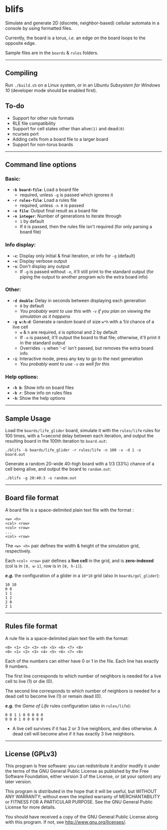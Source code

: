 # blifs
Simulate and generate 2D (discrete, neighbor-based) cellular automata in a console by using formatted files.

Currently, the board is a torus, *i.e.* an edge on the board loops to the opposite edge.

Sample files are in the `boards` & `rules` folders.

***

## Compiling
Run `./build.sh` on a Linux system, or in an *Ubuntu Subsystem for Windows 10* (developer mode should be enabled first).

## To-do
* Support for other rule formats
* RLE file compatibility
* Support for cell states other than alive`(1)` and dead`(0)`
* ncurses port
* Adding cells from a board file to a larger board
* Support for non-torus boards

***

## Command line options

### Basic:
* **`-b board-file`**: Load a board file
  * required, unless `-g` is passed which ignores it
* **`-r rules-file`**: Load a rules file
  * required, unless `-n 0` is passed
* **`-o file`**: Output final result as a board file
* **`-n integer`**: Number of generations to iterate through
  * `1` by default
  * If `0` is passed, then the rules file isn't required (for only parsing a board file)

### Info display:
* **`-c`**: Display only initial & final iteration, or info for `-g` (default)
* **`-v`**: Display verbose output
* **`-s`**: Don't display any output
  * If `-g` is passed without `-o`, it'll still print to the standard output (for piping the output to another program w/o the extra board info)
  
### Other:
* **`-d double`**: Delay in seconds between displaying each generation
  * `0` by default 
  * *You probably want to use this with* `-v` *if you plan on viewing the simulation as it happens*
* **`-g w:h:d`**: Generate a random board of size `w*h` with a 1/`d` chance of a live cell
  * `w` & `h` are required, `d` is optional and 2 by default
  * If `-o` is passed, it'll output the board to that file; otherwise, it'll print it in the standard output
  * Overrides `-s` when '-o' isn't passed, but removes the extra board info
* **`-i`**: Interactive mode, press any key to go to the next generation
  * *You probably want to use `-v` as well for this*
  
### Help options:
* **`-h b`**: Show info on board files
* **`-h r`**: Show info on rules files
* **`-h`**: Show the help options

***

## Sample Usage
Load the `boards/life_glider` board, simulate it with the `rules/life` rules for 100 times, with a 1=second delay between each iteration, and output the resulting board in the 100th iteration to 
`board.out`:
```
./blifs -b boards/life_glider -r rules/life -n 100 -v -d 1 -o board.out
```

Generate a random 20-wide 40-high board with a 1/3 (33%) chance of a cell being alive, and output the board to `random.out`:
```
./blifs -g 20:40:3 -o random.out
```

***

## Board file format

A board file is a space-delimited plain text file with the format :
```
<w> <h>
<col> <row>
<col> <row>
...
<col> <row>
```

The `<w> <h>` pair defines the width & height of the simulation grid, respectively.

Each `<col> <row>` pair defines a **live cell** in the grid, and is **zero-indexed** (col is in `[0, w-1]`, row is in `[0, h-1]`).

***e.g.*** the configuration of a glider in a `10*10` grid (also in `boards/gol_glider`):
```
10 10
0 0
1 1
1 2
2 0
2 1
```

***

## Rules file format
A rule file is a space-delimited plain text file with the format:
```
<0> <1> <2> <3> <4> <5> <6> <7> <8>
<0> <1> <2> <3> <4> <5> <6> <7> <8>
```
Each of the numbers can either have 0 or 1 in the file. Each line has exactly 9 numbers.

The first line corresponds to which number of neighbors is needed for a live cell to live (1) or die (0).

The second line corresponds to which number of neighbors is needed for a dead cell to become live (1) or remain dead (0).

***e.g.*** the *Game of Life* rules configuration (also in `rules/life`):
```
0 0 1 1 0 0 0 0 0
0 0 0 1 0 0 0 0 0
```
* A live cell survives if it has 2 or 3 live neighbors, and dies otherwise. A dead cell will become alive if it has exactly 3 live neighbors.

***

## License (GPLv3)
This program is free software: you can redistribute it and/or modify
it under the terms of the GNU General Public License as published by
the Free Software Foundation, either version 3 of the License, or
(at your option) any later version.

This program is distributed in the hope that it will be useful,
but WITHOUT ANY WARRANTY; without even the implied warranty of
MERCHANTABILITY or FITNESS FOR A PARTICULAR PURPOSE.  See the
GNU General Public License for more details.

You should have received a copy of the GNU General Public License
along with this program.  If not, see <http://www.gnu.org/licenses/>.
